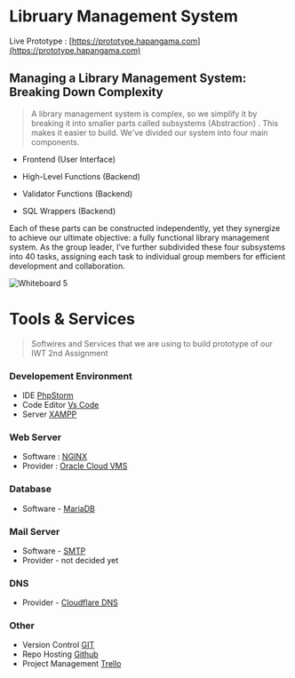 
# Libruary Management System

Live Prototype : [https://prototype.hapangama.com](https://prototype.hapangama.com)


## Managing a Library Management System: Breaking Down Complexity

> A library management system is complex, so we simplify it by breaking it into smaller parts called subsystems (Abstraction) . This makes it easier to build. We've divided our system into four main components.

 - Frontend (User Interface)

 - High-Level Functions (Backend)

 - Validator Functions (Backend)

 - SQL Wrappers (Backend)

Each of these parts can be constructed independently, yet they synergize to achieve our ultimate objective: a fully functional library management system. As the group leader, I've further subdivided these four subsystems into 40 tasks, assigning each task to individual group members for efficient development and collaboration.

![Whiteboard 5](https://github.com/ka0un/webapp/assets/88395585/85f21c86-03ec-453e-a74f-c11537b361ef)


# Tools & Services

> Softwires and Services that we are using to build prototype of our IWT 2nd Assignment

### Developement Environment
- IDE [PhpStorm](https://www.jetbrains.com/phpstorm/)
- Code Editor [Vs Code](https://code.visualstudio.com/)
- Server [XAMPP](https://www.apachefriends.org/download.html)

### Web Server
- Software : [NGINX](https://www.nginx.com/resources/glossary/nginx/)
- Provider : [Oracle Cloud VMS](https://www.oracle.com/cloud/compute/virtual-machines/)

### Database
- Software - [MariaDB](https://mariadb.org/about/)

### Mail Server 
- Software - [SMTP](https://www.geeksforgeeks.org/simple-mail-transfer-protocol-smtp/)
- Provider - not decided yet

### DNS 
- Provider - [Cloudflare DNS](https://www.cloudflare.com/application-services/products/dns/)

### Other
- Version Control [GIT](https://git-scm.com/downloads)
- Repo Hosting [Github](https://github.com/)
- Project Management [Trello](https://trello.com/)
